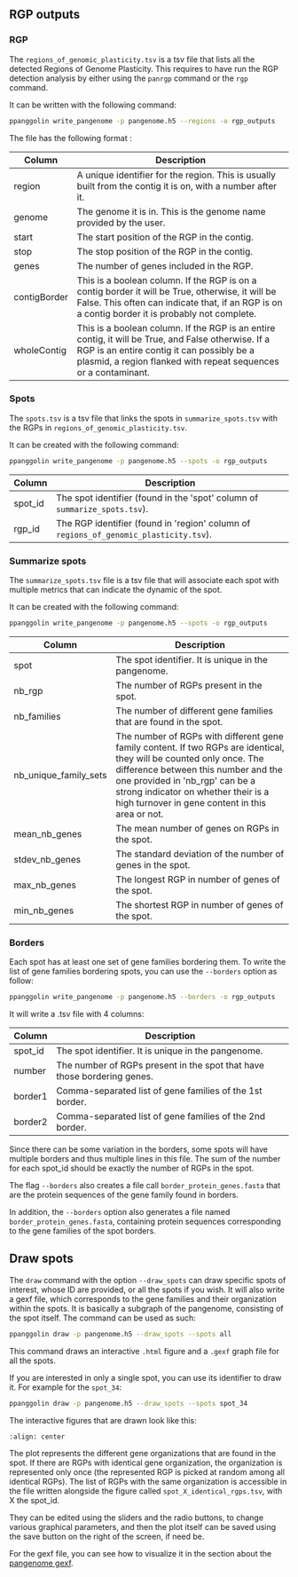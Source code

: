 ## RGP outputs

### RGP

The `regions_of_genomic_plasticity.tsv` is a tsv file that lists all the detected Regions of Genome Plasticity. This requires to have run the RGP detection analysis by either using the `panrgp` command or the `rgp` command.

It can be written with the following command:
```bash
ppanggolin write_pangenome -p pangenome.h5 --regions -o rgp_outputs
```

The file has the following format :

| Column | Description |
|--------|-------------|
|region| A unique identifier for the region. This is usually built from the contig it is on, with a number after it.|
|genome| The genome it is in. This is the genome name provided by the user.|
|start| The start position of the RGP in the contig.|
|stop| The stop position of the RGP in the contig.|
|genes| The number of genes included in the RGP.|
|contigBorder| This is a boolean column. If the RGP is on a contig border it will be True, otherwise, it will be False. This often can indicate that, if an RGP is on a contig border it is probably not complete.|
|wholeContig| This is a boolean column. If the RGP is an entire contig, it will be True, and False otherwise. If a RGP is an entire contig it can possibly be a plasmid, a region flanked with repeat sequences or a contaminant.|

### Spots

The `spots.tsv` is a tsv file that links the spots in `summarize_spots.tsv` with the RGPs in `regions_of_genomic_plasticity.tsv`.

It can be created with the following command:
```bash
ppanggolin write_pangenome -p pangenome.h5 --spots -o rgp_outputs
```

|Column|Description|
|------|------------|
|spot_id| The spot identifier (found in the 'spot' column of `summarize_spots.tsv`).|
|rgp_id| The RGP identifier (found in 'region' column of `regions_of_genomic_plasticity.tsv`).|

### Summarize spots

The `summarize_spots.tsv` file is a tsv file that will associate each spot with multiple metrics that can indicate the dynamic of the spot.

It can be created with the following command:

```bash
ppanggolin write_pangenome -p pangenome.h5 --spots -o rgp_outputs
```

|Column|Description|
|-------|------------|
|spot|The spot identifier. It is unique in the pangenome.|
|nb_rgp|The number of RGPs present in the spot.|
|nb_families| The number of different gene families that are found in the spot.|
|nb_unique_family_sets| The number of RGPs with different gene family content. If two RGPs are identical, they will be counted only once. The difference between this number and the one provided in 'nb_rgp' can be a strong indicator on whether their is a high turnover in gene content in this area or not.|
|mean_nb_genes| The mean number of genes on RGPs in the spot.|
|stdev_nb_genes| The standard deviation of the number of genes in the spot.|
|max_nb_genes| The longest RGP in number of genes of the spot.|
|min_nb_genes| The shortest RGP in number of genes of the spot.|

### Borders

Each spot has at least one set of gene families bordering them. To write the list of gene families bordering spots, you can use the `--borders` option as follow:

```bash
ppanggolin write_pangenome -p pangenome.h5 --borders -o rgp_outputs
```

It will write a .tsv file with 4 columns:

|Column|Description|
|-------|------------|
|spot_id| The spot identifier. It is unique in the pangenome.|
|number| The number of RGPs present in the spot that have those bordering genes.|
|border1| Comma-separated list of gene families of the 1st border.|
|border2| Comma-separated list of gene families of the 2nd border.|

Since there can be some variation in the borders, some spots will have multiple borders and thus multiple lines in this file.
The sum of the number for each spot_id should be exactly the number of RGPs in the spot.

The flag `--borders` also creates a file call `border_protein_genes.fasta` that are the protein sequences of the gene family found in borders.

In addition, the `--borders` option also generates a file named `border_protein_genes.fasta`, containing protein sequences corresponding to the gene families of the spot borders.

## Draw spots

The `draw` command with the option `--draw_spots` can draw specific spots of interest, whose ID are provided, or all the spots if you wish.
It will also write a gexf file, which corresponds to the gene families and their organization within the spots. It is basically a subgraph of the pangenome, consisting of the spot itself.
The command can be used as such:

```bash
ppanggolin draw -p pangenome.h5 --draw_spots --spots all
``` 
This command draws an interactive `.html` figure and a `.gexf` graph file for all the spots.

If you are interested in only a single spot, you can use its identifier to draw it. For example for the `spot_34`:

```bash
ppanggolin draw -p pangenome.h5 --draw_spots --spots spot_34
```

The interactive figures that are drawn look like this:

```{image} ../../_static/drawspot_example.png
:align: center
```

The plot represents the different gene organizations that are found in the spot. If there are RGPs with identical gene organization, the organization is represented only once (the represented RGP is picked at random among all identical RGPs). The list of RGPs with the same organization is accessible in the file written alongside the figure called `spot_X_identical_rgps.tsv`, with X the spot_id.

They can be edited using the sliders and the radio buttons, to change various graphical parameters, and then the plot itself can be saved using the save button on the right of the screen, if need be.

For the gexf file, you can see how to visualize it in the section about the [pangenome gexf](../PangenomeAnalyses/pangenomeGraphOut.md#pangenome-graph-output).
